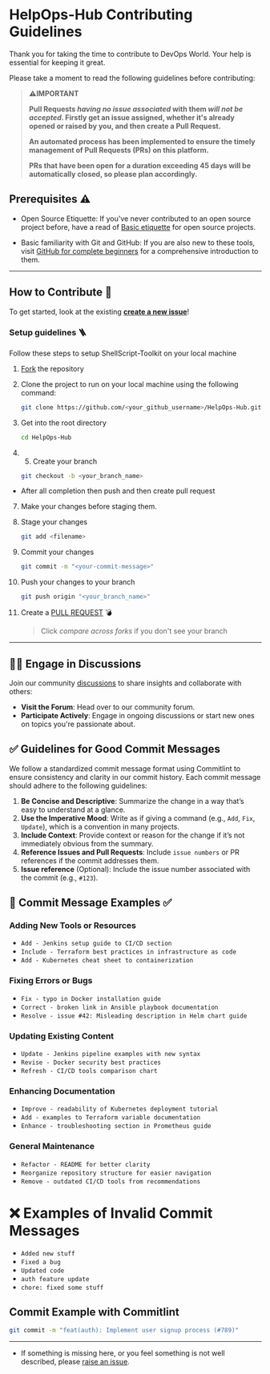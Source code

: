 # HelpOps-Hub Contributing Guidelines
Thank you for taking the time to contribute to DevOps World. Your help is essential for keeping it great.

Please take a moment to read the following guidelines before contributing:

> **⚠️IMPORTANT**
>
> **Pull Requests _having no issue associated_ with them _will not be accepted_. Firstly get an issue assigned, whether it's already opened or raised by you, and then create a Pull Request.**
>
> **An automated process has been implemented to ensure the timely management of Pull Requests (PRs) on this platform.**
>
> **PRs that have been open for a duration exceeding 45 days will be automatically closed, so please plan accordingly.**

## Prerequisites ⚠️

- Open Source Etiquette: If you've never contributed to an open source project before, have a read of [Basic etiquette](https://developer.mozilla.org/en-US/docs/MDN/Community/Open_source_etiquette) for open source projects.

- Basic familiarity with Git and GitHub: If you are also new to these tools, visit [GitHub for complete beginners](https://developer.mozilla.org/en-US/docs/MDN/Contribute/GitHub_beginners) for a comprehensive introduction to them.

---

## How to Contribute 🤔

To get started, look at the existing [**create a new issue**](https://github.com/mdazfar2/HelpOps-Hub/issues/new)!

### Setup guidelines 🪜
Follow these steps to setup ShellScript-Toolkit on your local machine
1. [Fork](https://github.com/mdazfar2/HelpOps-Hub/fork) the repository
2. Clone the project to run on your local machine using the following command:

    ```sh
   git clone https://github.com/<your_github_username>/HelpOps-Hub.git
   ```

3. Get into the root directory

   ```sh
   cd HelpOps-Hub
   ```

4. 5. Create your branch

   ```sh
   git checkout -b <your_branch_name>
   ```

- After all completion then push and then create pull request

7. Make your changes before staging them.

8. Stage your changes

   ```sh
   git add <filename>
   ```

9. Commit your changes

   ```sh
   git commit -m "<your-commit-message>"
   ```

10. Push your changes to your branch

    ```sh
    git push origin "<your_branch_name>"
    ```

11. Create a [PULL REQUEST](https://github.com/mdazfar2/HelpOps-Hub/compare) 💣

    > Click _compare across forks_ if you don't see your branch

---

## 🧑‍💻 Engage in Discussions 
Join our community [discussions](https://github.com/mdazfar2/HelpOps-Hub/discussions) to share insights and collaborate with others:
- **Visit the Forum**: Head over to our community forum.
- **Participate Actively**: Engage in ongoing discussions or start new ones on topics you're passionate about.

## ✅ Guidelines for Good Commit Messages 
We follow a standardized commit message format using Commitlint to ensure consistency and clarity in our commit history. Each commit message should adhere to the following guidelines:

1. **Be Concise and Descriptive**: Summarize the change in a way that’s easy to understand at a glance.
2. **Use the Imperative Mood**: Write as if giving a command (e.g., `Add`, `Fix`, `Update`), which is a convention in many projects.
3. **Include Context**: Provide context or reason for the change if it’s not immediately obvious from the summary.
4. **Reference Issues and Pull Requests**: Include `issue numbers` or PR references if the commit addresses them.
5. **Issue reference** (Optional): Include the issue number associated with the commit (e.g., `#123`).

## 📝 Commit Message Examples ✅
### Adding New Tools or Resources
- `Add - Jenkins setup guide to CI/CD section`
- `Include - Terraform best practices in infrastructure as code`
- `Add - Kubernetes cheat sheet to containerization`

### Fixing Errors or Bugs
- `Fix - typo in Docker installation guide`
- `Correct - broken link in Ansible playbook documentation`
- `Resolve - issue #42: Misleading description in Helm chart guide`

### Updating Existing Content
- `Update - Jenkins pipeline examples with new syntax`
- `Revise - Docker security best practices`
- `Refresh - CI/CD tools comparison chart`

### Enhancing Documentation
- `Improve - readability of Kubernetes deployment tutorial`
- `Add - examples to Terraform variable documentation`
- `Enhance - troubleshooting section in Prometheus guide`

### General Maintenance
- `Refactor - README for better clarity`
- `Reorganize repository structure for easier navigation`
- `Remove - outdated CI/CD tools from recommendations`

# ❌ Examples of Invalid Commit Messages

- `Added new stuff`
- `Fixed a bug`
- `Updated code`
- `auth feature update`
- `chore: fixed some stuff`

## Commit Example with Commitlint

```bash
git commit -m "feat(auth): Implement user signup process (#789)"
```

---

- If something is missing here, or you feel something is not well described, please [raise an issue](https://github.com/mdazfar2/HelpOps-Hub/issues).




